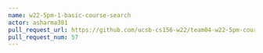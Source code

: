 ```yaml
---
name: w22-5pm-1-basic-course-search
actor: asharma381
pull_request_url: https://github.com/ucsb-cs156-w22/team04-w22-5pm-courses/pull/57
pull_request_num: 57
---
```

